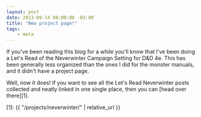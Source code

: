 ```yaml
---
layout: post
date: 2023-09-14 08:00:00 -03:00
title: "New project page!"
tags:
    - meta
---
```


If you've been reading this blog for a while you'll know that I've been doing a
Let's Read of the Neverwinter Campaign Setting for D&D 4e. This has been
generally less organized than the ones I did for the monster manuals, and it
didn't have a project page.

Well, now it does! If you want to see all the Let's Read Neverwinter posts
collected and neatly linked in one single place, then you can [head over
there][1].

[1]: {{ "/projects/neverwinter/" | relative_url }}
